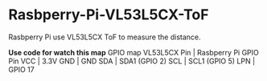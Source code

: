 # Rasbperry-Pi-VL53L5CX-ToF


Rasbperry Pi  use VL53L5CX ToF to measure the distance.


**Use code for watch this map**
          GPIO map
VL53L5CX Pin |   Rasbperry Pi GPIO Pin
VCC          |   3.3V
GND          |   GND
SDA          |   SDA1 (GPIO 2)
SCL          |   SCL1 (GPIO 5)
LPN          |   GPIO 17

